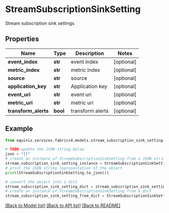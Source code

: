 # StreamSubscriptionSinkSetting

Stream subscription sink settings

## Properties

Name | Type | Description | Notes
------------ | ------------- | ------------- | -------------
**event_index** | **str** | event index | [optional] 
**metric_index** | **str** | metric index | [optional] 
**source** | **str** | source | [optional] 
**application_key** | **str** | Application key | [optional] 
**event_uri** | **str** | event uri | [optional] 
**metric_uri** | **str** | metric uri | [optional] 
**transform_alerts** | **bool** | transform alerts | [optional] 

## Example

```python
from equinix.services.fabricv4.models.stream_subscription_sink_setting import StreamSubscriptionSinkSetting

# TODO update the JSON string below
json = "{}"
# create an instance of StreamSubscriptionSinkSetting from a JSON string
stream_subscription_sink_setting_instance = StreamSubscriptionSinkSetting.from_json(json)
# print the JSON string representation of the object
print(StreamSubscriptionSinkSetting.to_json())

# convert the object into a dict
stream_subscription_sink_setting_dict = stream_subscription_sink_setting_instance.to_dict()
# create an instance of StreamSubscriptionSinkSetting from a dict
stream_subscription_sink_setting_from_dict = StreamSubscriptionSinkSetting.from_dict(stream_subscription_sink_setting_dict)
```
[[Back to Model list]](../README.md#documentation-for-models) [[Back to API list]](../README.md#documentation-for-api-endpoints) [[Back to README]](../README.md)


